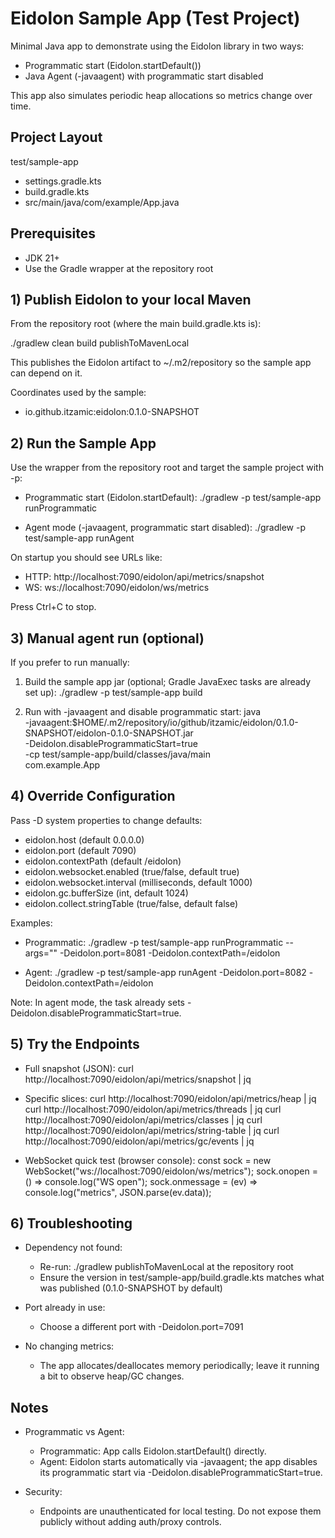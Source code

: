# Eidolon Sample App (Test Project)

Minimal Java app to demonstrate using the Eidolon library in two ways:
- Programmatic start (Eidolon.startDefault())
- Java Agent (-javaagent) with programmatic start disabled

This app also simulates periodic heap allocations so metrics change over time.

## Project Layout

test/sample-app
- settings.gradle.kts
- build.gradle.kts
- src/main/java/com/example/App.java

## Prerequisites

- JDK 21+
- Use the Gradle wrapper at the repository root

## 1) Publish Eidolon to your local Maven

From the repository root (where the main build.gradle.kts is):

./gradlew clean build publishToMavenLocal

This publishes the Eidolon artifact to ~/.m2/repository so the sample app can depend on it.

Coordinates used by the sample:
- io.github.itzamic:eidolon:0.1.0-SNAPSHOT

## 2) Run the Sample App

Use the wrapper from the repository root and target the sample project with -p:

- Programmatic start (Eidolon.startDefault):
  ./gradlew -p test/sample-app runProgrammatic

- Agent mode (-javaagent, programmatic start disabled):
  ./gradlew -p test/sample-app runAgent

On startup you should see URLs like:
- HTTP: http://localhost:7090/eidolon/api/metrics/snapshot
- WS:   ws://localhost:7090/eidolon/ws/metrics

Press Ctrl+C to stop.

## 3) Manual agent run (optional)

If you prefer to run manually:

1) Build the sample app jar (optional; Gradle JavaExec tasks are already set up):
   ./gradlew -p test/sample-app build

2) Run with -javaagent and disable programmatic start:
   java \
     -javaagent:$HOME/.m2/repository/io/github/itzamic/eidolon/0.1.0-SNAPSHOT/eidolon-0.1.0-SNAPSHOT.jar \
     -Deidolon.disableProgrammaticStart=true \
     -cp test/sample-app/build/classes/java/main \
     com.example.App

## 4) Override Configuration

Pass -D system properties to change defaults:
- eidolon.host (default 0.0.0.0)
- eidolon.port (default 7090)
- eidolon.contextPath (default /eidolon)
- eidolon.websocket.enabled (true/false, default true)
- eidolon.websocket.interval (milliseconds, default 1000)
- eidolon.gc.bufferSize (int, default 1024)
- eidolon.collect.stringTable (true/false, default false)

Examples:
- Programmatic:
  ./gradlew -p test/sample-app runProgrammatic --args="" -Deidolon.port=8081 -Deidolon.contextPath=/eidolon

- Agent:
  ./gradlew -p test/sample-app runAgent -Deidolon.port=8082 -Deidolon.contextPath=/eidolon

Note: In agent mode, the task already sets -Deidolon.disableProgrammaticStart=true.

## 5) Try the Endpoints

- Full snapshot (JSON):
  curl http://localhost:7090/eidolon/api/metrics/snapshot | jq

- Specific slices:
  curl http://localhost:7090/eidolon/api/metrics/heap | jq
  curl http://localhost:7090/eidolon/api/metrics/threads | jq
  curl http://localhost:7090/eidolon/api/metrics/classes | jq
  curl http://localhost:7090/eidolon/api/metrics/string-table | jq
  curl http://localhost:7090/eidolon/api/metrics/gc/events | jq

- WebSocket quick test (browser console):
  const sock = new WebSocket("ws://localhost:7090/eidolon/ws/metrics");
  sock.onopen = () => console.log("WS open");
  sock.onmessage = (ev) => console.log("metrics", JSON.parse(ev.data));

## 6) Troubleshooting

- Dependency not found:
  - Re-run: ./gradlew publishToMavenLocal at the repository root
  - Ensure the version in test/sample-app/build.gradle.kts matches what was published (0.1.0-SNAPSHOT by default)

- Port already in use:
  - Choose a different port with -Deidolon.port=7091

- No changing metrics:
  - The app allocates/deallocates memory periodically; leave it running a bit to observe heap/GC changes.

## Notes

- Programmatic vs Agent:
  - Programmatic: App calls Eidolon.startDefault() directly.
  - Agent: Eidolon starts automatically via -javaagent; the app disables its programmatic start via -Deidolon.disableProgrammaticStart=true.

- Security:
  - Endpoints are unauthenticated for local testing. Do not expose them publicly without adding auth/proxy controls.
